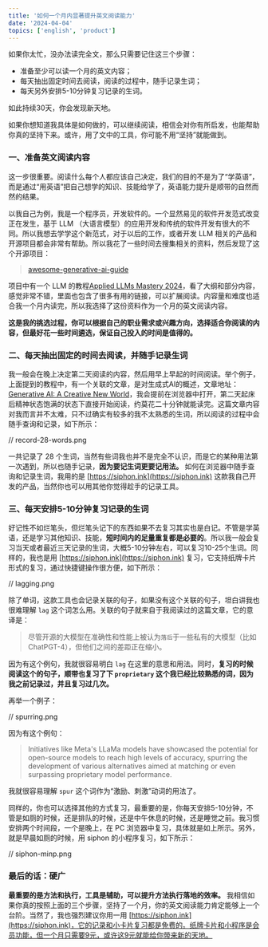 ```yaml
---
title: '如何一个月内显著提升英文阅读能力'
date: '2024-04-04'
topics: ['english', 'product']
---
```


如果你太忙，没办法读完全文，那么只需要记住这三个步骤：

- 准备至少可以读一个月的英文内容；
- 每天抽出固定时间去阅读，阅读的过程中，随手记录生词；
- 每天另外安排5-10分钟复习记录的生词。

如此持续30天，你会发现新天地。

如果你想知道我具体是如何做的，可以继续阅读，相信会对你有所启发，也能帮助你真的坚持下来。或许，用了文中的工具，你可能不用“坚持”就能做到。

### 一、准备英文阅读内容

这一步很重要。阅读什么每个人都应该自己决定，我们的目的不是为了“学英语”，而是通过“用英语”把自己想学的知识、技能给学了，英语能力提升是顺带的自然而然的结果。

以我自己为例，我是一个程序员，开发软件的。一个显然易见的软件开发范式改变正在发生，基于 LLM （大语言模型）的应用开发和传统的软件开发有很大的不同。所以我想去学学这个新范式，对于以后的工作，或者开发 LLM 相关的产品和开源项目都会非常有帮助。所以我花了一些时间去搜集相关的资料，然后发现了这个开源项目：

> [awesome-generative-ai-guide](https://github.com/aishwaryanr/awesome-generative-ai-guide)

项目中有一个 LLM 的教程[Applied LLMs Mastery 2024](https://areganti.notion.site/The-LevelUp-Org-Applied-LLMs-562ddaa27791463e9a1286199325045c)，看了大纲和部分内容，感觉非常不错，里面也包含了很多有用的链接，可以扩展阅读。内容量和难度也适合我一个月内读完，所以我选择了这份资料作为一个月的英文阅读内容。

**这是我的挑选过程，你可以根据自己的职业需求或兴趣方向，选择适合你阅读的内容，但最好花一些时间遴选，保证自己投入的时间是值得的。**

### 二、每天抽出固定的时间去阅读，并随手记录生词

我一般会在晚上决定第二天阅读的内容，然后用早上早起的时间阅读。举个例子，上面提到的教程中，有一个关联的文章，是对生成式AI的概述，文章地址：[Generative AI: A Creative New World](https://www.sequoiacap.com/article/generative-ai-a-creative-new-world/)，我会提前在浏览器中打开，第二天起床后精神状态饱满的状态下直接开始阅读，约莫花二十分钟就能读完。这篇文章内容对我而言并不太难，只不过确实有较多的我不太熟悉的生词，所以阅读的过程中会随手查询和记录，如下所示：

// record-28-words.png

一共记录了 28 个生词，当然有些词我也并不是完全不认识，而是它的某种用法第一次遇到，所以也随手记录，**因为要记生词更要记用法。** 如何在浏览器中随手查询和记录生词，我用的是 [https://siphon.ink](https://siphon.ink) 这款我自己开发的产品，当然你也可以用其他你觉得趁手的记录工具。

### 三、每天安排5-10分钟复习记录的生词

好记性不如烂笔头，但烂笔头记下的东西如果不去复习其实也是白记。不管是学英语，还是学习其他知识、技能，**短时间内的足量重复都是必要的**。所以我一般会复习当天或者最近三天记录的生词，大概5-10分钟左右，可以复习10-25个生词。同样的，我也是用 [https://siphon.ink](https://siphon.ink) 复习，它支持纸牌卡片形式的复习，通过快捷键操作很方便，如下所示：

// lagging.png

除了单词，这款工具也会记录关联的句子，如果没有这个关联的句子，坦白讲我也很难理解 `lag` 这个词怎么用。关联的句子就来自于我阅读过的这篇文章，它的意译是：

> 尽管开源的大模型在准确性和性能上被认为`落后`于一些私有的大模型（比如 ChatPGT-4），但他们之间的差距正在缩小。

因为有这个例句，我就很容易明白 `lag` 在这里的意思和用法。同时，**复习的时候阅读这个的句子，顺带也复习了下 `proprietary` 这个我已经比较熟悉的词，因为我之前记录过，并且复习过几次。**

再举一个例子：

// spurring.png

因为有这个例句：

> Initiatives like Meta's LLaMa models have showcased the potential for open-source models to reach high levels of accuracy, spurring the development of various alternatives aimed at matching or even surpassing proprietary model performance.

我就很容易理解 `spur` 这个词作为“激励、刺激”动词的用法了。

同样的，你也可以选择其他的方式复习，最重要的是，你每天安排5-10分钟，不管是如厕的时候，还是排队的时候，还是中午休息的时候，还是睡觉之前。我习惯安排两个时间段，一个是晚上，在 PC 浏览器中复习，具体就是如上所示。另外，就是早晨如厕的时候，用 siphon 的小程序复习，如下所示：

// siphon-minp.png

### 最后的话：硬广

**最重要的是方法和执行，工具是辅助，可以提升方法执行落地的效率。** 我相信如果你真的按照上面的三个步骤，坚持了一个月，你的英文阅读能力肯定能够上一个台阶。当然了，我也强烈建议你用一用 [https://siphon.ink](https://siphon.ink)，它的记录和小卡片复习都是免费的。纸牌卡片和小程序是会员功能，但一个月只需要9元，或许这9元就能给你带来新的天地。
